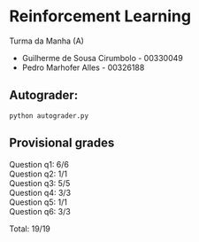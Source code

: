# Reinforcement Learning

Turma da Manha (A)

- Guilherme de Sousa Cirumbolo - 00330049
- Pedro Marhofer Alles - 00326188

## Autograder: 
`python autograder.py`

## Provisional grades
Question q1: 6/6  
Question q2: 1/1  
Question q3: 5/5  
Question q4: 3/3  
Question q5: 1/1  
Question q6: 3/3  

Total: 19/19